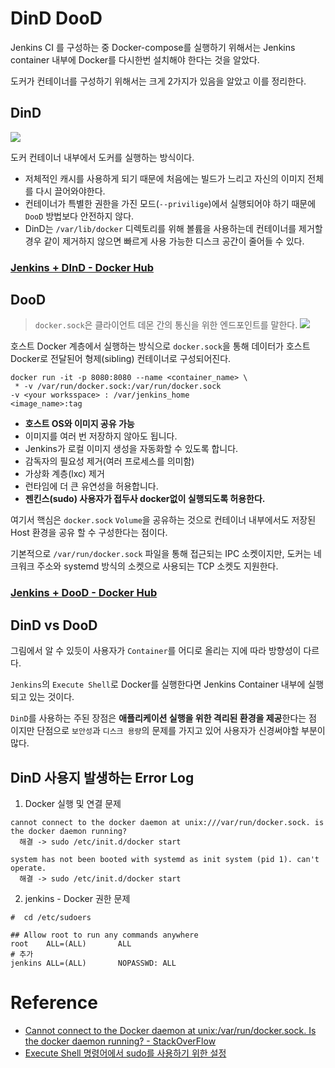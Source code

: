 # DinD DooD

Jenkins CI 를 구성하는 중 Docker-compose를 실행하기 위해서는 Jenkins container 내부에 Docker를 다시한번 설치해야 한다는 것을 알았다.



도커가 컨테이너를 구성하기 위해서는 크게 2가지가 있음을 알았고 이를 정리한다.

## DinD

![](https://img1.daumcdn.net/thumb/R1280x0/?scode=mtistory2&fname=https%3A%2F%2Fblog.kakaocdn.net%2Fdn%2FXLxyZ%2FbtroVr1OTaR%2F27VHLse6YwjcoEZ4vFqqj1%2Fimg.png)

도커 컨테이너 내부에서 도커를 실행하는 방식이다.

- 저체적인 캐시를 사용하게 되기 때문에 처음에는 빌드가 느리고 자신의 이미지 전체를 다시 끌어와야한다.
- 컨테이너가 특별한 권한을 가진 모드(`--privilige`)에서 실행되어야 하기 때문에 `DooD` 방법보다 안전하지 않다.
- DinD는 `/var/lib/docker` 디렉토리를 위해 볼륨을 사용하는데 컨테이너를 제거할 경우 같이 제거하지 않으면 빠르게 사용 가능한 디스크 공간이 줄어들 수 있다.

### [Jenkins + DInD - Docker Hub](https://hub.docker.com/r/jpetazzo/dind)

## DooD

> `docker.sock`은 클라이언트 데몬 간의 통신을 위한 엔드포인트를 말한다.
![](https://img1.daumcdn.net/thumb/R1280x0/?scode=mtistory2&fname=https%3A%2F%2Fblog.kakaocdn.net%2Fdn%2FkG4Ee%2Fbtro6axPOc6%2FuO8iaewJXKDifLnx0y1Oxk%2Fimg.png)

호스트 Docker 계층에서 실행하는 방식으로 `docker.sock`을 통해 데이터가 호스트 Docker로 전달된어  형제(sibling) 컨테이너로 구성되어진다.


```shell
docker run -it -p 8080:8080 --name <container_name> \ 
 * -v /var/run/docker.sock:/var/run/docker.sock
-v <your worksspace> : /var/jenkins_home
<image_name>:tag
```

- **호스트 OS와 이미지 공유 가능**
- 이미지를 여러 번 저장하지 않아도 됩니다.
- Jenkins가 로컬 이미지 생성을 자동화할 수 있도록 합니다.
- 감독자의 필요성 제거(여러 프로세스를 의미함)
- 가상화 계층(lxc) 제거
- 런타임에 더 큰 유연성을 허용합니다.
- **젠킨스(sudo) 사용자가 접두사 docker없이 실행되도록 허용한다.**

여기서 핵심은 `docker.sock` `Volume`을 공유하는 것으로 컨테이너 내부에서도 저장된 Host 환경을 공유 할 수 구성한다는 점이다.


기본적으로 `/var/run/docker.sock` 파일을 통해 접근되는 IPC 소켓이지만, 도커는 네크워크 주소와 systemd 방식의 소켓으로 사용되는 TCP 소켓도 지원한다.


### [Jenkins + DooD - Docker Hub](https://hub.docker.com/r/psharkey/jenkins-dood)

## DinD vs DooD

그림에서 알 수 있듯이 사용자가 `Container`를 어디로 올리는 지에 따라 방향성이 다르다.

`Jenkins`의 `Execute Shell`로 Docker를 실행한다면 Jenkins Container 내부에 실행되고 있는 것이다.

`DinD`를 사용하는 주된 장점은 **애플리케이션 실행을 위한 격리된 환경을 제공**한다는 점 이지만 단점으로 `보안성`과 `디스크 용량`의 문제를 가지고 있어
사용자가 신경써야할 부분이 많다.




## DinD 사용지 발생하는 Error Log

1. Docker 실행 및 연결 문제
```shell
cannot connect to the docker daemon at unix:///var/run/docker.sock. is the docker daemon running?
  해결 -> sudo /etc/init.d/docker start
```

```shell
system has not been booted with systemd as init system (pid 1). can't operate.
  해결 -> sudo /etc/init.d/docker start
```

2. jenkins - Docker 권한 문제

```shell
#  cd /etc/sudoers

## Allow root to run any commands anywhere
root    ALL=(ALL)       ALL
# 추가
jenkins ALL=(ALL)       NOPASSWD: ALL

```



# Reference
- [Cannot connect to the Docker daemon at unix:/var/run/docker.sock. Is the docker daemon running? - StackOverFlow](https://stackoverflow.com/questions/44678725/cannot-connect-to-the-docker-daemon-at-unix-var-run-docker-sock-is-the-docker)
- [Execute Shell 명령어에서 sudo를 사용하기 위한 설정](https://velog.io/@livenow/Jenkins-Execute-Shell-%EB%AA%85%EB%A0%B9%EC%96%B4%EC%97%90%EC%84%9C-sudo%EB%A5%BC-%EC%82%AC%EC%9A%A9%ED%95%98%EA%B8%B0-%EC%9C%84%ED%95%9C-%EC%84%A4%EC%A0%95)